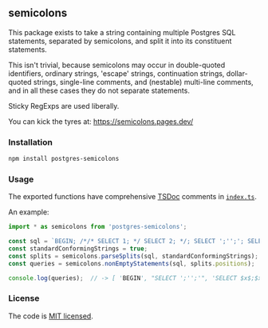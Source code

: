 ## semicolons

This package exists to take a string containing multiple Postgres SQL statements, separated by semicolons, and split it into its constituent statements.

This isn't trivial, because semicolons may occur in double-quoted identifiers, ordinary strings, 'escape' strings, continuation strings, dollar-quoted strings, single-line comments, and (nestable) multi-line comments, and in all these cases they do not separate statements.

Sticky RegExps are used liberally.

You can kick the tyres at: https://semicolons.pages.dev/

### Installation

```sh
npm install postgres-semicolons
```

### Usage

The exported functions have comprehensive [TSDoc](https://tsdoc.org/) comments in [`index.ts`](index.ts).

An example:

```javascript
import * as semicolons from 'postgres-semicolons';

const sql = `BEGIN; /*/* SELECT 1; */ SELECT 2; */; SELECT ';'';'; SELECT $x$;$x$; -- COMMIT;`;
const standardConformingStrings = true; 
const splits = semicolons.parseSplits(sql, standardConformingStrings);
const queries = semicolons.nonEmptyStatements(sql, splits.positions);

console.log(queries);  // -> [ 'BEGIN', "SELECT ';'';'", 'SELECT $x$;$x$' ]
```

### License

The code is [MIT licensed](LICENSE).
